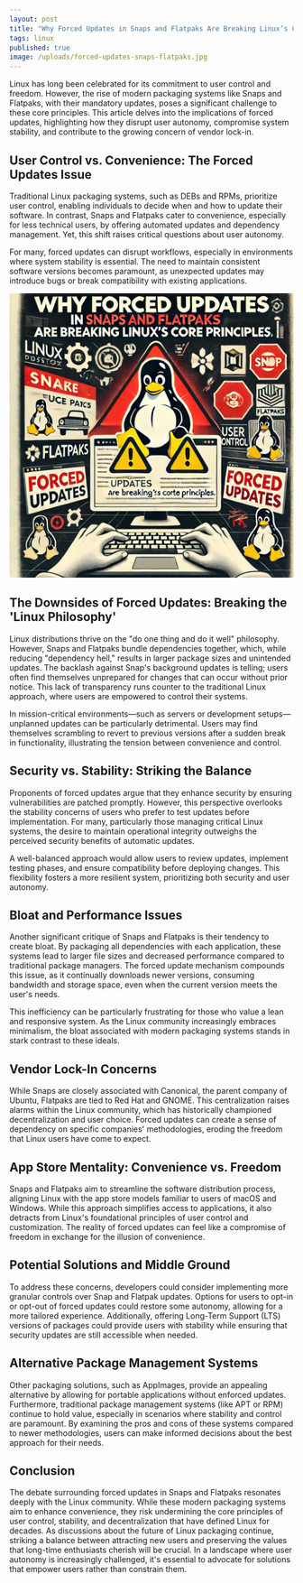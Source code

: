 ```yaml
---
layout: post
title: "Why Forced Updates in Snaps and Flatpaks Are Breaking Linux’s Core Principles"
tags: linux
published: true
image: /uploads/forced-updates-snaps-flatpaks.jpg
---
```

Linux has long been celebrated for its commitment to user control and freedom. However, the rise of modern packaging systems like Snaps and Flatpaks, with their mandatory updates, poses a significant challenge to these core principles. This article delves into the implications of forced updates, highlighting how they disrupt user autonomy, compromise system stability, and contribute to the growing concern of vendor lock-in.

## User Control vs. Convenience: The Forced Updates Issue

Traditional Linux packaging systems, such as DEBs and RPMs, prioritize user control, enabling individuals to decide when and how to update their software. In contrast, Snaps and Flatpaks cater to convenience, especially for less technical users, by offering automated updates and dependency management. Yet, this shift raises critical questions about user autonomy.

For many, forced updates can disrupt workflows, especially in environments where system stability is essential. The need to maintain consistent software versions becomes paramount, as unexpected updates may introduce bugs or break compatibility with existing applications.

![forced-updates-snaps-flatpaks.jpg](/uploads/forced-updates-snaps-flatpaks.jpg)

## The Downsides of Forced Updates: Breaking the 'Linux Philosophy'

Linux distributions thrive on the "do one thing and do it well" philosophy. However, Snaps and Flatpaks bundle dependencies together, which, while reducing "dependency hell," results in larger package sizes and unintended updates. The backlash against Snap's background updates is telling; users often find themselves unprepared for changes that can occur without prior notice. This lack of transparency runs counter to the traditional Linux approach, where users are empowered to control their systems.

In mission-critical environments—such as servers or development setups—unplanned updates can be particularly detrimental. Users may find themselves scrambling to revert to previous versions after a sudden break in functionality, illustrating the tension between convenience and control.

## Security vs. Stability: Striking the Balance

Proponents of forced updates argue that they enhance security by ensuring vulnerabilities are patched promptly. However, this perspective overlooks the stability concerns of users who prefer to test updates before implementation. For many, particularly those managing critical Linux systems, the desire to maintain operational integrity outweighs the perceived security benefits of automatic updates.

A well-balanced approach would allow users to review updates, implement testing phases, and ensure compatibility before deploying changes. This flexibility fosters a more resilient system, prioritizing both security and user autonomy.

## Bloat and Performance Issues

Another significant critique of Snaps and Flatpaks is their tendency to create bloat. By packaging all dependencies with each application, these systems lead to larger file sizes and decreased performance compared to traditional package managers. The forced update mechanism compounds this issue, as it continually downloads newer versions, consuming bandwidth and storage space, even when the current version meets the user's needs.

This inefficiency can be particularly frustrating for those who value a lean and responsive system. As the Linux community increasingly embraces minimalism, the bloat associated with modern packaging systems stands in stark contrast to these ideals.

## Vendor Lock-In Concerns

While Snaps are closely associated with Canonical, the parent company of Ubuntu, Flatpaks are tied to Red Hat and GNOME. This centralization raises alarms within the Linux community, which has historically championed decentralization and user choice. Forced updates can create a sense of dependency on specific companies' methodologies, eroding the freedom that Linux users have come to expect.

## App Store Mentality: Convenience vs. Freedom

Snaps and Flatpaks aim to streamline the software distribution process, aligning Linux with the app store models familiar to users of macOS and Windows. While this approach simplifies access to applications, it also detracts from Linux's foundational principles of user control and customization. The reality of forced updates can feel like a compromise of freedom in exchange for the illusion of convenience.

## Potential Solutions and Middle Ground

To address these concerns, developers could consider implementing more granular controls over Snap and Flatpak updates. Options for users to opt-in or opt-out of forced updates could restore some autonomy, allowing for a more tailored experience. Additionally, offering Long-Term Support (LTS) versions of packages could provide users with stability while ensuring that security updates are still accessible when needed.

## Alternative Package Management Systems

Other packaging solutions, such as AppImages, provide an appealing alternative by allowing for portable applications without enforced updates. Furthermore, traditional package management systems (like APT or RPM) continue to hold value, especially in scenarios where stability and control are paramount. By examining the pros and cons of these systems compared to newer methodologies, users can make informed decisions about the best approach for their needs.

## Conclusion

The debate surrounding forced updates in Snaps and Flatpaks resonates deeply with the Linux community. While these modern packaging systems aim to enhance convenience, they risk undermining the core principles of user control, stability, and decentralization that have defined Linux for decades. As discussions about the future of Linux packaging continue, striking a balance between attracting new users and preserving the values that long-time enthusiasts cherish will be crucial. In a landscape where user autonomy is increasingly challenged, it's essential to advocate for solutions that empower users rather than constrain them.